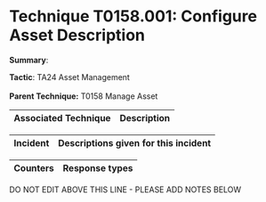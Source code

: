 # Technique T0158.001: Configure Asset Description

**Summary**: 

**Tactic**: TA24 Asset Management <br><br>**Parent Technique:** T0158 Manage Asset


| Associated Technique | Description |
| --------- | ------------------------- |



| Incident | Descriptions given for this incident |
| -------- | -------------------- |



| Counters | Response types |
| -------- | -------------- |


DO NOT EDIT ABOVE THIS LINE - PLEASE ADD NOTES BELOW